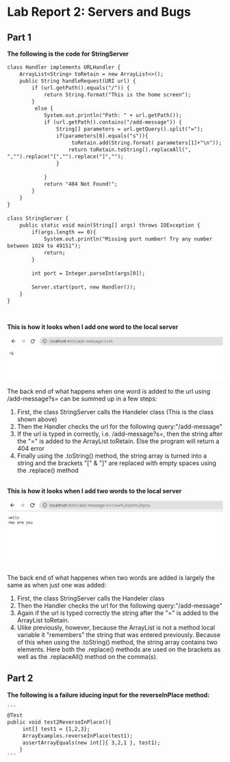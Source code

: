 # Lab Report 2: Servers and Bugs 

## Part 1

**The following is the code for StringServer**


```
class Handler implements URLHandler {
    ArrayList<String> toRetain = new ArrayList<>();
    public String handleRequest(URI url) {
        if (url.getPath().equals("/")) {
            return String.format("This is the home screen");
        } 
         else {
            System.out.println("Path: " + url.getPath());
            if (url.getPath().contains("/add-message")) {
                String[] parameters = url.getQuery().split("=");
                if(parameters[0].equals("s")){  
                     toRetain.add(String.format( parameters[1]+"\n"));
                    return toRetain.toString().replaceAll(", ","").replace("[","").replace("]","");
                }
                
            }
            return "404 Not Found!";
        }
    }
}

class StringServer {
    public static void main(String[] args) throws IOException {
        if(args.length == 0){
            System.out.println("Missing port number! Try any number between 1024 to 49151");
            return;
        }

        int port = Integer.parseInt(args[0]);

        Server.start(port, new Handler());
    }
}
```

  
  <br>

**This is how it looks when I add one word to the local server**

![Image](StringServer_implementation3.png)

The back end of what happens when one word is added to the url using /add-message?s=<stting> can be summed up in a few steps: 
  1. First, the class StringServer calls the Handeler class (This is the class shown above)
  2. Then the Handler checks the url for the following query:"/add-message" 
  3. If the url is typed in correctly, i.e. /add-message?s=<stting>, then the string after the "=" is added to the ArrayList toRetain. Else the program will return a 404 error
  4. Finally using the .toString() method, the string array is turned into a string and the brackets "[" & "]" are replaced with empty spaces using the .replace() method  
    <br>
  
  **This is how it looks when I add two words to the local server**
  
  ![Image](StringServer_implementation1.png)
  
  The back end of what happenes when two words are added is largely the same as when just one was added: 
  1. First, the class StringServer calls the Handeler class 
  2. Then the Handler checks the url for the following query:"/add-message" 
  3. Again if the url is typed correctly the string after the "=" is added to the ArrayList toRetain. 
  4. Ulike previously, however, because the ArrayList is not a method local variable it "remembers" the string that was entered previously. Because of this when using the .toString() method, the string array contains two elements. Here both the .replace() methods are used on the brackets as well as the .replaceAll() method on the comma(s).
    
  ## Part 2
    
 **The following is a failure iducing input for the reverseInPlace method:**
   
    
    ```
    @Test
    public void test2ReverseInPlace(){
         int[] test1 = {1,2,3};
         ArrayExamples.reverseInPlace(test1);
         assertArrayEquals(new int[]{ 3,2,1 }, test1);
        }
    ```
    
    
  
  
  
  
